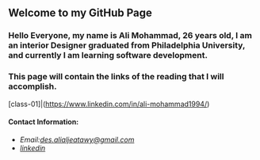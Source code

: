## Welcome to my GitHub Page


### Hello Everyone, my name is Ali Mohammad, 26 years old, I am an interior Designer graduated from Philadelphia University, and currently I am learning software development.

### This page will contain the links of the reading that I will accomplish.


[class-01]|(https://www.linkedin.com/in/ali-mohammad1994/)





#### Contact Information:

* *Email:des.alialjeatawy@gmail.com*
* *[linkedin](https://www.linkedin.com/in/ali-mohammad1994/)*